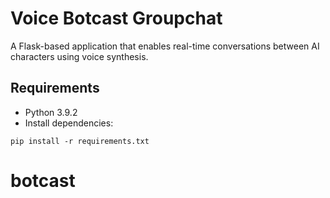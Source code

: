 # Voice Botcast Groupchat

A Flask-based application that enables real-time conversations between AI characters using voice synthesis.

## Requirements

- Python 3.9.2
- Install dependencies:

```
pip install -r requirements.txt
```
# botcast
